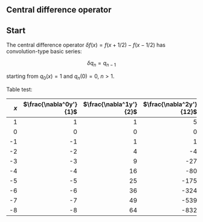 <article>

# Central difference operator

## Start

The central difference operator $\delta f(x)=f(x+1/2)-f(x-1/2)$ has convolution-type basic series:

$$\delta q_n=q_{n-1}$$

starting from $q_0(x)=1$ and $q_n(0)=0$, $n>1$.

Table test:

$x$ | $\frac{\nabla^0y'}{1}$ | $\frac{\nabla^1y'}{2}$ | $\frac{\nabla^2y'}{12}$ | $\frac{\nabla^3y'}{24}$ | $\frac{\nabla^4y'}{720}$ | $\frac{\nabla^5y'}{1440}$ | $\frac{\nabla^6y'}{60480}$ | $\frac{\nabla^7y'}{120960}$ | $\frac{\nabla^8y'}{3628800}$ | $\frac{\nabla^9y'}{7257600}$
---: | ---: | ---: | ---: | ---: | ---: | ---: | ---: | ---: | ---: | ---:
1 | 1 | 1 | 5 | 9 | 251 | 475 | 19087 | 36799 | 1070017 | 2082753
0 | 0 | 0 | 0 | 0 | 0 | 0 | 0 | 0 | 0 | 0
-1 | -1 | 1 | 1 | 1 | 19 | 27 | 863 | 1375 | 33953 | 57281
-2 | -2 | 4 | -4 | 0 | 8 | 16 | 592 | 1024 | 26656 | 46656
-3 | -3 | 9 | -27 | 9 | 27 | 27 | 783 | 1215 | 29889 | 50625
-4 | -4 | 16 | -80 | 64 | -224 | 0 | 512 | 1024 | 27392 | 48128
-5 | -5 | 25 | -175 | 225 | -2125 | 475 | 1375 | 1375 | 30625 | 50625
-6 | -6 | 36 | -324 | 576 | -8856 | 4752 | -17712 | 0 | 23328 | 46656
-7 | -7 | 49 | -539 | 1225 | -26117 | 22491 | -216433 | 36799 | 57281 | 57281
-8 | -8 | 64 | -832 | 2304 | -62848 | 74752 | -1160192 | 471040 | -1012736 | 0

</article>